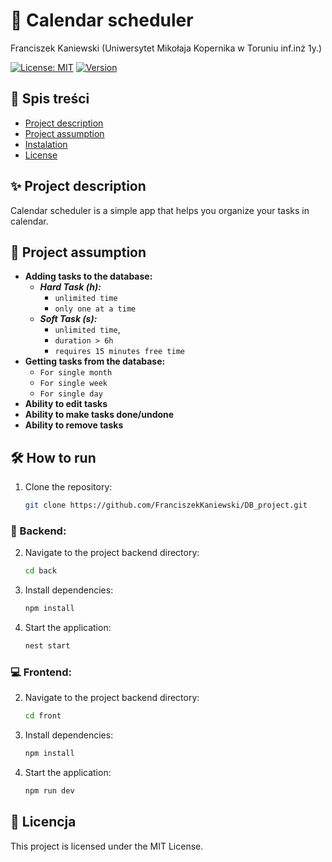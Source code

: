 # 🌟 Calendar scheduler
Franciszek Kaniewski (Uniwersytet Mikołaja Kopernika w Toruniu inf.inż 1y.)

[![License: MIT](https://img.shields.io/badge/License-MIT-yellow.svg)](https://opensource.org/licenses/MIT)
[![Version](https://img.shields.io/badge/version-1.0.0-blue)](https://github.com/username/repo/releases)

## 📖 Spis treści

- [Project description](#Project-description)
- [Project assumption](#Project-assumption)
- [Instalation](#How-to-run)
- [License](#License)

## ✨ Project description

Calendar scheduler is a simple app that helps you organize your tasks in calendar.

## 🚀 Project assumption

- **Adding tasks to the database:**
  - ***Hard Task (h):***
    - `unlimited time`
    - `only one at a time`
  - ***Soft Task (s):***
    - `unlimited time`,
    - `duration > 6h`
    - `requires 15 minutes free time`
- **Getting tasks from the database:**
   - `For single month`
   - `For single week`
   - `For single day`
- **Ability to edit tasks**
- **Ability to make tasks done/undone**
- **Ability to remove tasks**

## 🛠 How to run
1. Clone the repository:
    ```bash
    git clone https://github.com/FranciszekKaniewski/DB_project.git
    ```
### 💾 Backend:
2. Navigate to the project backend directory:
    ```bash
    cd back
    ```
3. Install dependencies:
    ```bash
    npm install
    ```
4. Start the application:
    ```bash
    nest start
    ```
### 💻 Frontend:
2. Navigate to the project backend directory:
    ```bash
    cd front
    ```
3. Install dependencies:
    ```bash
    npm install
    ```
4. Start the application:
    ```bash
    npm run dev
    ```

## 📜 Licencja

This project is licensed under the MIT License.
